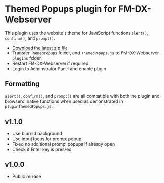 # Themed Popups plugin for FM-DX-Webserver

This plugin uses the website's theme for JavaScript functions `alert()`, `confirm()`, and `prompt()`.

* [Download the latest zip file](https://github.com/AmateurAudioDude/FM-DX-Webserver-Plugin-Themed-Popups/archive/refs/heads/main.zip)
* Transfer `ThemedPopups` folder, and `ThemedPopups.js` to FM-DX-Webserver `plugins` folder
* Restart FM-DX-Webserver if required
* Login to Adminstrator Panel and enable plugin

## Formatting

`alert()`, `confirm()`, and `prompt()` are all compatible with both the plugin and browsers' native functions when used as demonstrated in `pluginThemedPopups.js`.

v1.1.0
------
* Use blurred background
* Use input focus for prompt popup
* Fixed no additional prompt popups if already open
* Check if Enter key is pressed

v1.0.0
------
* Public release
